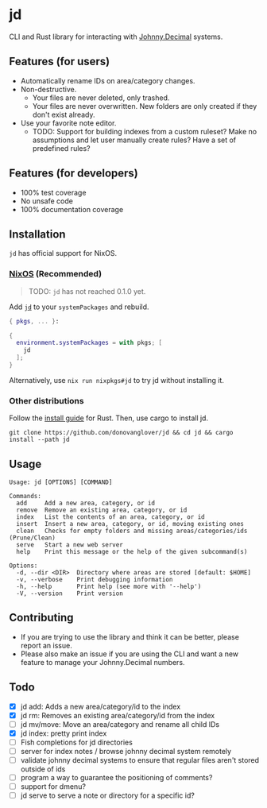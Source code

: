 # jd

CLI and Rust library for interacting with [Johnny.Decimal](https://johnnydecimal.com/) systems.

## Features (for users)

- Automatically rename IDs on area/category changes.
- Non-destructive.
  - Your files are never deleted, only trashed.
  - Your files are never overwritten. New folders are only created if they don't exist already.
- Use your favorite note editor.
  - TODO: Support for building indexes from a custom ruleset? Make no assumptions and let user manually create rules? Have a set of predefined rules?

## Features (for developers)

- 100% test coverage
- No unsafe code
- 100% documentation coverage

## Installation

`jd` has official support for NixOS.

### [NixOS](https://nixos.wiki/wiki/Overview_of_the_NixOS_Linux_distribution) (Recommended)

> TODO: `jd` has not reached 0.1.0 yet.

Add [`jd`](https://search.nixos.org/packages?channel=unstable&query=jd) to your `systemPackages` and rebuild.

```nix
{ pkgs, ... }:

{
  environment.systemPackages = with pkgs; [
    jd
  ];
}
```

Alternatively, use `nix run nixpkgs#jd` to try jd without installing it.

### Other distributions

Follow the [install guide](https://www.rust-lang.org/tools/install) for Rust. Then, use cargo to install jd.

```fish
git clone https://github.com/donovanglover/jd && cd jd && cargo install --path jd
```

## Usage

```man
Usage: jd [OPTIONS] [COMMAND]

Commands:
  add     Add a new area, category, or id
  remove  Remove an existing area, category, or id
  index   List the contents of an area, category, or id
  insert  Insert a new area, category, or id, moving existing ones
  clean   Checks for empty folders and missing areas/categories/ids (Prune/Clean)
  serve   Start a new web server
  help    Print this message or the help of the given subcommand(s)

Options:
  -d, --dir <DIR>  Directory where areas are stored [default: $HOME]
  -v, --verbose    Print debugging information
  -h, --help       Print help (see more with '--help')
  -V, --version    Print version
```

## Contributing

- If you are trying to use the library and think it can be better, please report an issue.
- Please also make an issue if you are using the CLI and want a new feature to manage your Johnny.Decimal numbers.

## Todo

- [x] jd add: Adds a new area/category/id to the index
- [x] jd rm: Removes an existing area/category/id from the index
- [ ] jd mv/move: Move an area/category and rename all child IDs
- [x] jd index: pretty print index
- [ ] Fish completions for jd directories
- [ ] server for index notes / browse johnny decimal system remotely
- [ ] validate johnny decimal systems to ensure that regular files aren't stored outside of ids
- [ ] program a way to guarantee the positioning of comments?
- [ ] support for dmenu?
- [ ] jd serve <id> to serve a note or directory for a specific id?
